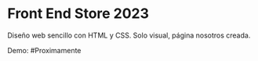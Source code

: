 # Front End Store 2023 


Diseño web sencillo con HTML y CSS. Solo visual, página nosotros creada.

Demo: #Proximamente